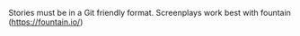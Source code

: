 Stories must be in a Git friendly format.
Screenplays work best with fountain (https://fountain.io/)